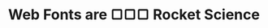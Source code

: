 ---
title: Web Fonts are ▢▢▢ Rocket Science
categories:
tags:
  - external
  - speaking
  - conference
  - video
  - font-loading  
external_url: https://www.filamentgroup.com/lab/rocket-science.html
medialength: 47 min
---